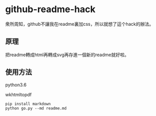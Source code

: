 # github-readme-hack

衆所周知，github不讓我在readme裏加css，所以就想了這个hack的辦法。

## 原理

把readme轉成html再轉成svg再存進一個新的readme就好啦。

## 使用方法

python3.6

wkhtmltopdf

```
pip install markdown
python go.py --md readme.md
```
